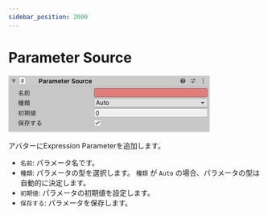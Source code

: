 ```yaml
---
sidebar_position: 2000
---
```


# Parameter Source

![Inspector](img/parameter_source.png)

アバターにExpression Parameterを追加します。

- `名前`: パラメータ名です。
- `種類`: パラメータの型を選択します。
  `種類` が `Auto` の場合、パラメータの型は自動的に決定します。 
- `初期値`: パラメータの初期値を設定します。
- `保存する`: パラメータを保存します。
